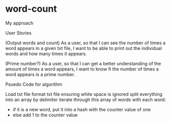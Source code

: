 # word-count

My approach

User Stories

(Output words and count)
As a user,
so that I can see the number of times a word appears in a given txt file,
I want to be able to print out the individual words and how many times it appears.

(Prime number?)
As a user,
so that I can get a better understanding of the amount of times a word appears,
I want to know fi the number of times a word appears is a prime number.

Psuedo Code for algorithm

Load txt file
format txt file ensuring white space is ignored
split everything into an array by delimiter
iterate through this array of words
with each word:
   - if it is a new word, put it into a hash with the counter value of one
   - else add 1 to the counter value
